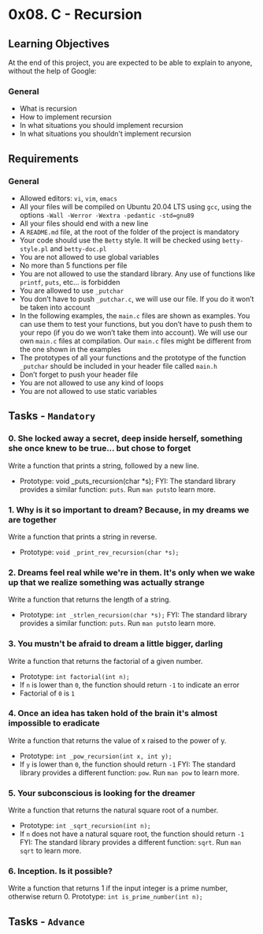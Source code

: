 # 0x08. C - Recursion
## Learning Objectives
At the end of this project, you are expected to be able to explain to anyone, without the help of Google:

### General
- What is recursion
- How to implement recursion
- In what situations you should implement recursion
- In what situations you shouldn’t implement recursion

## Requirements
### General
- Allowed editors: `vi`, `vim`, `emacs`
- All your files will be compiled on Ubuntu 20.04 LTS using `gcc`, using the options `-Wall -Werror -Wextra -pedantic -std=gnu89`
- All your files should end with a new line
- A `README.md` file, at the root of the folder of the project is mandatory
- Your code should use the `Betty` style. It will be checked using `betty-style.pl` and `betty-doc.pl`
- You are not allowed to use global variables
- No more than 5 functions per file
- You are not allowed to use the standard library. Any use of functions like `printf`, `puts`, etc… is forbidden
- You are allowed to use `_putchar`
- You don’t have to push `_putchar.c`, we will use our file. If you do it won’t be taken into account
- In the following examples, the `main.c` files are shown as examples. You can use them to test your functions, but you don’t have to push them to your repo (if you do we won’t take them into account). We will use our own `main.c` files at compilation. Our `main.c` files might be different from the one shown in the examples
- The prototypes of all your functions and the prototype of the function `_putchar` should be included in your header file called `main.h`
- Don’t forget to push your header file
- You are not allowed to use any kind of loops
- You are not allowed to use static variables


## Tasks - `Mandatory`

### 0. She locked away a secret, deep inside herself, something she once knew to be true... but chose to forget
Write a function that prints a string, followed by a new line.
- Prototype: void _puts_recursion(char *s);
FYI: The standard library provides a similar function: `puts`. Run `man puts`to learn more.

### 1. Why is it so important to dream? Because, in my dreams we are together
Write a function that prints a string in reverse.
- Prototype: `void _print_rev_recursion(char *s);`

### 2. Dreams feel real while we're in them. It's only when we wake up that we realize something was actually strange
Write a function that returns the length of a string.
- Prototype: `int _strlen_recursion(char *s);`
FYI: The standard library provides a similar function: `puts`. Run `man puts`to learn more.

### 3. You mustn't be afraid to dream a little bigger, darling
Write a function that returns the factorial of a given number.
- Prototype: `int factorial(int n);`
- If `n` is lower than `0`, the function should return `-1` to indicate an error
- Factorial of `0` is `1`

### 4. Once an idea has taken hold of the brain it's almost impossible to eradicate
Write a function that returns the value of x raised to the power of y.
- Prototype: `int _pow_recursion(int x, int y);`
- If `y` is lower than `0`, the function should return `-1`
FYI: The standard library provides a different function: `pow`. Run `man pow` to learn more.

### 5. Your subconscious is looking for the dreamer
Write a function that returns the natural square root of a number.
- Prototype: `int _sqrt_recursion(int n);`
- If `n` does not have a natural square root, the function should return `-1`
FYI: The standard library provides a different function: `sqrt`. Run `man sqrt` to learn more.

### 6. Inception. Is it possible?
Write a function that returns 1 if the input integer is a prime number, otherwise return 0.
Prototype: `int is_prime_number(int n);`


## Tasks - `Advance`


